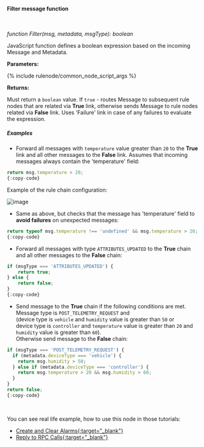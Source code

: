 #### Filter message function

<div class="divider"></div>
<br/>

*function Filter(msg, metadata, msgType): boolean*

JavaScript function defines a boolean expression based on the incoming Message and Metadata.

**Parameters:**

{% include rulenode/common_node_script_args %}

**Returns:**

Must return a `boolean` value. If `true` - routes Message to subsequent rule nodes that are related via **True** link, 
otherwise sends Message to rule nodes related via **False** link. 
Uses 'Failure' link in case of any failures to evaluate the expression.

<div class="divider"></div>

##### Examples

* Forward all messages with `temperature` value greater than `20` to the **True** link and all other messages to the **False** link.
  Assumes that incoming messages always contain the 'temperature' field:

```javascript
return msg.temperature > 20;
{:copy-code}
```


Example of the rule chain configuration:

![image](${helpBaseUrl}/help/images/rulenode/examples/filter-node.png)

* Same as above, but checks that the message has 'temperature' field to **avoid failures** on unexpected messages:

```javascript
return typeof msg.temperature !== 'undefined' && msg.temperature > 20;
{:copy-code}
```

* Forward all messages with type `ATTRIBUTES_UPDATED` to the **True** chain and all other messages to the **False** chain:

```javascript
if (msgType === 'ATTRIBUTES_UPDATED') {
    return true;
} else {
    return false;
}
{:copy-code}
```

<ul>
<li>Send message to the <strong>True</strong> chain if the following conditions are met.<br>Message type is <code>POST_TELEMETRY_REQUEST</code> and<br>
(device type is <code>vehicle</code> and <code>humidity</code> value is greater than <code>50</code> or<br>
device type is <code>controller</code> and <code>temperature</code> value is greater than <code>20</code> and <code>humidity</code> value is greater than <code>60</code>).<br>
Otherwise send message to the <strong>False</strong> chain:
</li>
</ul>

```javascript
if (msgType === 'POST_TELEMETRY_REQUEST') {
  if (metadata.deviceType === 'vehicle') {
    return msg.humidity > 50;
  } else if (metadata.deviceType === 'controller') {
    return msg.temperature > 20 && msg.humidity > 60;
  }
}
return false;
{:copy-code}
```

<br>

You can see real life example, how to use this node in those tutorials:

- [Create and Clear Alarms{:target="_blank"}](${siteBaseUrl}/docs/user-guide/rule-engine-2-0/tutorials/create-clear-alarms/#node-a-filter-script)
- [Reply to RPC Calls{:target="_blank"}](${siteBaseUrl}/docs/user-guide/rule-engine-2-0/tutorials/rpc-reply-tutorial#add-filter-script-node)

<br>
<br>

